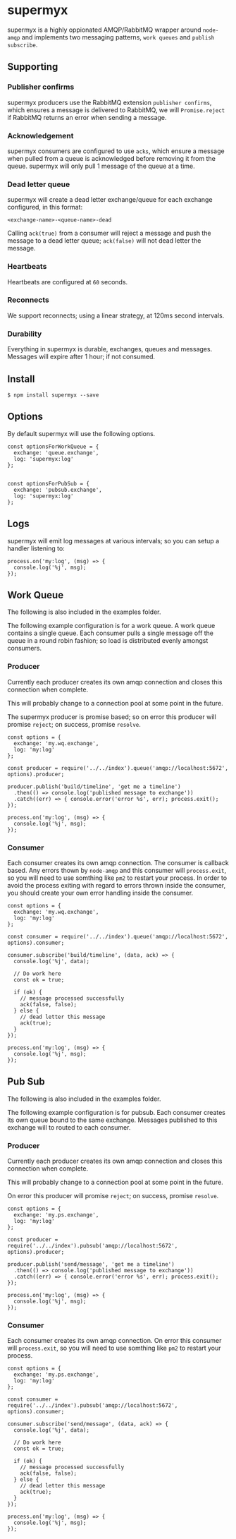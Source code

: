 # supermyx

supermyx is a highly oppionated AMQP/RabbitMQ wrapper around `node-amqp` and implements two messaging patterns, `work queues` and `publish subscribe`.


## Supporting


### Publisher confirms

supermyx producers use the RabbitMQ extension `publisher confirms`, which ensures a message is delivered to RabbitMQ, we will `Promise.reject` if RabbitMQ returns an error when sending a message.


### Acknowledgement

supermyx consumers are configured to use `acks`, which ensure a message when pulled from a queue is acknowledged before removing it from the queue.  supermyx will only pull 1 message of the queue at a time.


### Dead letter queue

supermyx will create a dead letter exchange/queue for each exchange configured, in this format:

```
<exchange-name>-<queue-name>-dead
```

Calling `ack(true)` from a consumer will reject a message and push the message to a dead letter queue; `ack(false)` will not dead letter the message.


### Heartbeats

Heartbeats are configured at `60` seconds.


### Reconnects

We support reconnects; using a linear strategy, at 120ms second intervals.


### Durability

Everything in supermyx is durable, exchanges, queues and messages.  Messages will expire after 1 hour; if not consumed.


## Install

```
$ npm install supermyx --save
```

## Options

By default supermyx will use the following options.

```
const optionsForWorkQueue = {
  exchange: 'queue.exchange',
  log: 'supermyx:log'
};


const optionsForPubSub = {
  exchange: 'pubsub.exchange',
  log: 'supermyx:log'
};

```


## Logs

supermyx will emit log messages at various intervals; so you can setup a handler listening to:

```
process.on('my:log', (msg) => {
  console.log('%j', msg);
});
```

## Work Queue

The following is also included in the examples folder.

The following example configuration is for a work queue.  A work queue contains a single queue.  Each consumer pulls a single message off the queue in a round robin fashion; so load is distributed evenly amongst consumers.


### Producer

Currently each producer creates its own amqp connection and closes this connection when complete.

This will probably change to a connection pool at some point in the future.

The supermyx producer is promise based; so on error this producer will promise `reject`; on success, promise `resolve`.

```
const options = {
  exchange: 'my.wq.exchange',
  log: 'my:log'
};

const producer = require('../../index').queue('amqp://localhost:5672', options).producer;

producer.publish('build/timeline', 'get me a timeline')
  .then(() => console.log('published message to exchange'))
  .catch((err) => { console.error('error %s', err); process.exit(); });

process.on('my:log', (msg) => {
  console.log('%j', msg);
});

```


### Consumer

Each consumer creates its own amqp connection.  The consumer is callback based.  Any errors thown by `node-amqp` and this consumer will `process.exit`, so you will need to use somthing like `pm2` to restart your process.  In order to avoid the process exiting with regard to errors thrown inside the consumer, you should create your own error handling inside the consumer.

```
const options = {
  exchange: 'my.wq.exchange',
  log: 'my:log'
};

const consumer = require('../../index').queue('amqp://localhost:5672', options).consumer;

consumer.subscribe('build/timeline', (data, ack) => {
  console.log('%j', data);

  // Do work here
  const ok = true;

  if (ok) {
    // message processed successfully
    ack(false, false);
  } else {
    // dead letter this message
    ack(true);
  }
});

process.on('my:log', (msg) => {
  console.log('%j', msg);
});

```


## Pub Sub

The following is also included in the examples folder.

The following example configuration is for pubsub.  Each consumer creates its own queue bound to the same exchange.  Messages published to this exchange will to routed to each consumer.


### Producer

Currently each producer creates its own amqp connection and closes this connection when complete.

This will probably change to a connection pool at some point in the future.

On error this producer will promise `reject`; on success, promise `resolve`.

```
const options = {
  exchange: 'my.ps.exchange',
  log: 'my:log'
};

const producer = require('../../index').pubsub('amqp://localhost:5672', options).producer;

producer.publish('send/message', 'get me a timeline')
  .then(() => console.log('published message to exchange'))
  .catch((err) => { console.error('error %s', err); process.exit(); });

process.on('my:log', (msg) => {
  console.log('%j', msg);
});

```


### Consumer

Each consumer creates its own amqp connection.  On error this consumer will `process.exit`, so you will need to use somthing like `pm2` to restart your process.

```
const options = {
  exchange: 'my.ps.exchange',
  log: 'my:log'
};

const consumer = require('../../index').pubsub('amqp://localhost:5672', options).consumer;

consumer.subscribe('send/message', (data, ack) => {
  console.log('%j', data);

  // Do work here
  const ok = true;

  if (ok) {
    // message processed successfully
    ack(false, false);
  } else {
    // dead letter this message
    ack(true);
  }
});

process.on('my:log', (msg) => {
  console.log('%j', msg);
});

```
